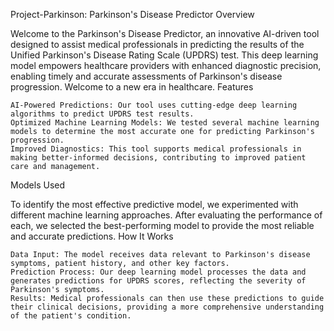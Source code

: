 Project-Parkinson: Parkinson's Disease Predictor
Overview

Welcome to the Parkinson's Disease Predictor, an innovative AI-driven tool designed to assist medical professionals in predicting the results of the Unified Parkinson's Disease Rating Scale (UPDRS) test. This deep learning model empowers healthcare providers with enhanced diagnostic precision, enabling timely and accurate assessments of Parkinson's disease progression. Welcome to a new era in healthcare.
Features

    AI-Powered Predictions: Our tool uses cutting-edge deep learning algorithms to predict UPDRS test results.
    Optimized Machine Learning Models: We tested several machine learning models to determine the most accurate one for predicting Parkinson's progression.
    Improved Diagnostics: This tool supports medical professionals in making better-informed decisions, contributing to improved patient care and management.

Models Used

To identify the most effective predictive model, we experimented with different machine learning approaches. After evaluating the performance of each, we selected the best-performing model to provide the most reliable and accurate predictions.
How It Works

    Data Input: The model receives data relevant to Parkinson's disease symptoms, patient history, and other key factors.
    Prediction Process: Our deep learning model processes the data and generates predictions for UPDRS scores, reflecting the severity of Parkinson's symptoms.
    Results: Medical professionals can then use these predictions to guide their clinical decisions, providing a more comprehensive understanding of the patient's condition.
